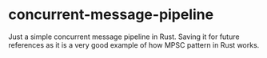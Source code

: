 # concurrent-message-pipeline

Just a simple concurrent message pipeline in Rust. 
Saving it for future references as it is a very good example of how MPSC pattern in Rust works.
